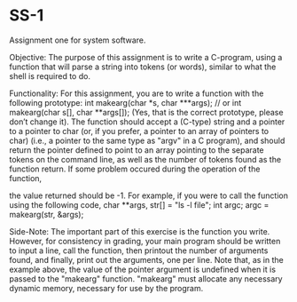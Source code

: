 
# SS-1
Assignment one for system software.

Objective:
The purpose of this assignment is to write a C-program, using a function that will parse a string into tokens (or words), similar 
to what the shell is required to do.

Functionality:
For this assignment, you are to write a function with the following prototype:
int makearg(char *s, char ***args); // or
int makearg(char s[], char **args[]);
(Yes, that is the correct prototype, please don’t change it). The function should accept a (C-type) string and a pointer to a 
pointer to char (or, if you prefer, a pointer to an array of pointers to char) (i.e., a pointer to the same type as "argv" in a
C program), and should return the pointer defined to point to an array pointing to the separate tokens on the command line, as 
well as the number of tokens found as the function return. If some problem occured during the operation of the function, 


the value returned should be -1.
For example, if you were to call the function using the following code,
char **args, str[] = "ls -l file";
int argc;
argc = makearg(str, &args);


Side-Note:
The important part of this exercise is the function you write. However, for consistency in grading, your main program should be 
written to input a line, call the function, then printout the number of arguments found, and finally, print out the arguments, one 
per line. Note that, as in the example above, the value of the pointer argument is undefined when it is passed to the "makearg" 
function. "makearg" must allocate any necessary dynamic memory, necessary for use by the program.
